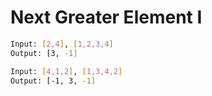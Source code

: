 # Next Greater Element I

```sh
Input: [2,4], [1,2,3,4]
Output: [3, -1]

Input: [4,1,2], [1,3,4,2]
Output: [-1, 3, -1]
```